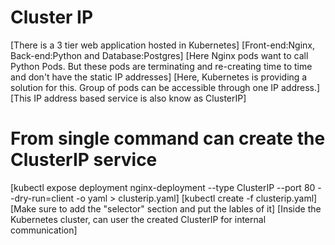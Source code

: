 # Cluster IP 
[There is a 3 tier web application hosted in Kubernetes]
[Front-end:Nginx, Back-end:Python and Database:Postgres]
[Here Nginx pods want to call Python Pods. But these pods are terminating and re-creating time to time and don't have the static IP addresses]
[Here, Kubernetes is providing a solution for this. Group of pods can be accessible through one IP address.]
[This IP address based service is also know as ClusterIP]

# From single command can create the ClusterIP service
[kubectl expose deployment nginx-deployment --type ClusterIP --port 80 --dry-run=client -o yaml > clusterip.yaml]
[kubectl create -f clusterip.yaml]
[Make sure to add the "selector" section and put the lables of it]
[Inside the Kubernetes cluster, can user the created ClusterIP for internal communication]

